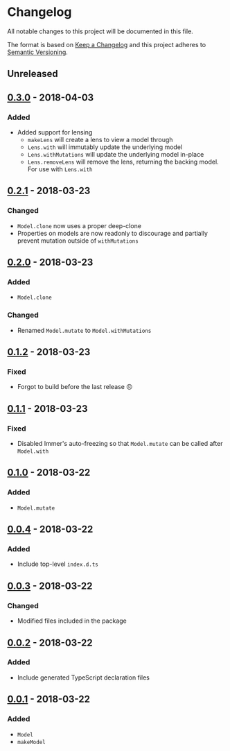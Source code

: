 # Changelog

All notable changes to this project will be documented in this file.

The format is based on [Keep a Changelog](http://keepachangelog.com/en/1.0.0/)
and this project adheres to [Semantic Versioning](http://semver.org/spec/v2.0.0.html).

## Unreleased

## [0.3.0] - 2018-04-03

### Added

* Added support for lensing
  * `makeLens` will create a lens to view a model through
  * `Lens.with` will immutably update the underlying model
  * `Lens.withMutations` will update the underlying model in-place
  * `Lens.removeLens` will remove the lens, returning the backing model. For use with `Lens.with`

## [0.2.1] - 2018-03-23

### Changed

* `Model.clone` now uses a proper deep-clone
* Properties on models are now readonly to discourage and partially prevent mutation outside of `withMutations`

## [0.2.0] - 2018-03-23

### Added

* `Model.clone`

### Changed

* Renamed `Model.mutate` to `Model.withMutations`

## [0.1.2] - 2018-03-23

### Fixed

* Forgot to build before the last release :persevere:

## [0.1.1] - 2018-03-23

### Fixed

* Disabled Immer's auto-freezing so that `Model.mutate` can be called after `Model.with`

## [0.1.0] - 2018-03-22

### Added

* `Model.mutate`

## [0.0.4] - 2018-03-22

### Added

* Include top-level `index.d.ts`

## [0.0.3] - 2018-03-22

### Changed

* Modified files included in the package

## [0.0.2] - 2018-03-22

### Added

* Include generated TypeScript declaration files

## [0.0.1] - 2018-03-22

### Added

* `Model`
* `makeModel`

[unreleased]: https://github.com/maxdeviant/figurine/compare/v0.3.0...HEAD
[0.3.0]: https://github.com/maxdeviant/figurine/compare/v0.2.1...v0.3.0
[0.2.1]: https://github.com/maxdeviant/figurine/compare/v0.2.0...v0.2.1
[0.2.0]: https://github.com/maxdeviant/figurine/compare/v0.1.2...v0.2.0
[0.1.2]: https://github.com/maxdeviant/figurine/compare/v0.1.1...v0.1.2
[0.1.1]: https://github.com/maxdeviant/figurine/compare/v0.1.0...v0.1.1
[0.1.0]: https://github.com/maxdeviant/figurine/compare/v0.0.4...v0.1.0
[0.0.4]: https://github.com/maxdeviant/figurine/compare/v0.0.3...v0.0.4
[0.0.3]: https://github.com/maxdeviant/figurine/compare/v0.0.2...v0.0.3
[0.0.2]: https://github.com/maxdeviant/figurine/compare/v0.0.1...v0.0.2
[0.0.1]: https://github.com/maxdeviant/figurine/compare/166f623...v0.0.1

